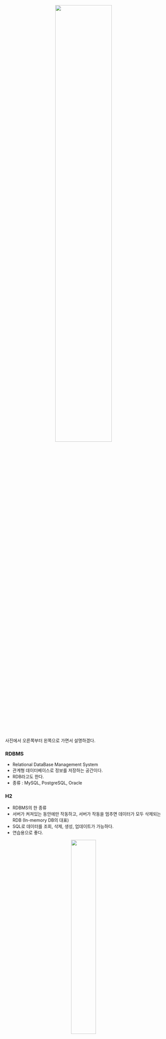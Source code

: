 <center><img width="60%" src="https://user-images.githubusercontent.com/66311276/132437032-3fcab7f1-4599-4b1f-bee6-501ccfb99fdf.png"/></center>

사진에서 오른쪽부터 왼쪽으로 가면서 설명하겠다.
<br>

### RDBMS
- Relational DataBase Management System
- 관계형 데이터베이스로 정보를 저장하는 공간이다.
- RDB라고도 한다.
- 종류 : MySQL, PostgreSQL, Oracle

### H2
- RDBMS의 한 종류
- 서버가 켜져있는 동안에만 작동하고, 서버가 작동을 멈추면 데이터가 모두 삭제되는 RDB (In-memory DB의 대표)
- SQL로 데이터를 조회, 삭제, 생성, 업데이트가 가능하다.
- 연습용으로 좋다.
<center><img width="40%" src="https://user-images.githubusercontent.com/66311276/132974452-b8cfd5b5-c239-4125-b721-d82cef126d6f.JPG"/></center> 
> 위와같이 SQL문으로 매번 작성해줘야할까?<br>
> 아니다. Java명령어를 SQL로 번역해주는 Spring Data JPA를 사용하면 된다.

## JPA
- Java로 코드를 작성(데이터 생성, 조회, 수정, 삭제) 하면 SQL로 번역해주는 번역기
- JPA는 Repository를 통해서만 사용할 수 있다.
> - JPA가 없다면?
> ```java
> String query = "SELECT * FROM EMPLOYEE WHERE id=?";
> Employee employee = jdbcTemplate.queryForObject(
>   query, new Object[] { id }, ew EmployeeRowMapper());
> ```

>- JPA가 있다면?
>```java
>//설정
>implementation 'org.springframework.boot:spring-boot-starter-data-jpa'
>//save a few customers
>repository.save(new Customer("Jack", "Bauer"));
>respository.save(new Customer("CHloe", "O'Brain"));
>```

## Domain과 Repository
- Domain: **Table**과 1대1로 대응되는 역할
- Repository : **SQL** 역할
  - Repository는 interface로 만든다.
  - interface : 클래스에서 멤버가 빠진, 메소드 모음집
